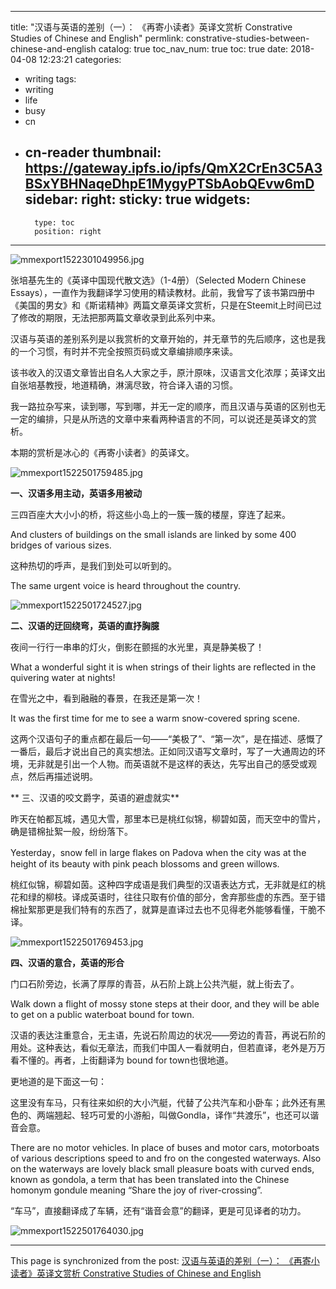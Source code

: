 
---
title: "汉语与英语的差别（一）： 《再寄小读者》英译文赏析 Constrative Studies of Chinese and English"
permlink: constrative-studies-between-chinese-and-english
catalog: true
toc_nav_num: true
toc: true
date: 2018-04-08 12:23:21
categories:
- writing
tags:
- writing
- life
- busy
- cn
- cn-reader
thumbnail: https://gateway.ipfs.io/ipfs/QmX2CrEn3C5A3BSxYBHNaqeDhpE1MygyPTSbAobQEvw6mD
sidebar:
    right:
        sticky: true
widgets:
    -
        type: toc
        position: right
---


![mmexport1522301049956.jpg](https://gateway.ipfs.io/ipfs/QmX2CrEn3C5A3BSxYBHNaqeDhpE1MygyPTSbAobQEvw6mD)


张培基先生的《英译中国现代散文选》（1-4册）（Selected Modern Chinese Essays），一直作为我翻译学习使用的精读教材。此前，我曾写了该书第四册中《美国的男女》和《斯诺精神》两篇文章英译文赏析，只是在Steemit上时间已过了修改的期限，无法把那两篇文章收录到此系列中来。

汉语与英语的差别系列是以我赏析的文章开始的，并无章节的先后顺序，这也是我的一个习惯，有时并不完全按照页码或文章编排顺序来读。

该书收入的汉语文章皆出自名人大家之手，原汁原味，汉语言文化浓厚；英译文出自张培基教授，地道精确，淋漓尽致，符合译入语的习惯。

我一路拉杂写来，读到哪，写到哪，并无一定的顺序，而且汉语与英语的区别也无一定的编排，只是从所选的文章中来看两种语言的不同，可以说还是英译文的赏析。

本期的赏析是冰心的《再寄小读者》的英译文。

![mmexport1522501759485.jpg](https://gateway.ipfs.io/ipfs/QmYBN226gSk7oh17UKXBB3B3ExQ4gZS9MscYU1EPy4wJZ7)


**一、汉语多用主动，英语多用被动**

三四百座大大小小的桥，将这些小岛上的一簇一簇的楼屋，穿连了起来。

And clusters of buildings on the small islands are linked by some 400 bridges of various sizes.

这种热切的呼声，是我们到处可以听到的。

 The same urgent voice is heard throughout the country.

![mmexport1522501724527.jpg](https://gateway.ipfs.io/ipfs/QmR19PXFQFccV7WjtG2UCgxJznua4gRuiq3PoMbba8kNnw)

**二、汉语的迂回绕弯，英语的直抒胸臆**

 夜间一行行一串串的灯火，倒影在颤摇的水光里，真是静美极了！

What a wonderful sight it is when strings of their lights are reflected in the quivering water at nights!

在雪光之中，看到融融的春景，在我还是第一次！

It was the first time for me to see a warm snow-covered spring scene.

 这两个汉语句子的重点都在最后一句——“美极了”、“第一次”，是在描述、感慨了一番后，最后才说出自己的真实想法。正如同汉语写文章时，写了一大通周边的环境，无非就是引出一个人物。而英语就不是这样的表达，先写出自己的感受或观点，然后再描述说明。

** 三、汉语的咬文爵字，英语的避虚就实**

昨天在帕都瓦城，遇见大雪，那里本已是桃红似锦，柳碧如茵，而天空中的雪片，确是错棉扯絮一般，纷纷落下。  

Yesterday，snow fell in large flakes on Padova when the city was at the height of its beauty with pink peach blossoms and green willows.

桃红似锦，柳碧如茵。这种四字成语是我们典型的汉语表达方式，无非就是红的桃花和绿的柳枝。译成英语时，往往只取有价值的部分，舍弃那些虚的东西。至于错棉扯絮那更是我们特有的东西了，就算是直译过去也不见得老外能够看懂，干脆不译。

![mmexport1522501769453.jpg](https://gateway.ipfs.io/ipfs/QmUqph7VTpdjxoNMcKWpb5U7rMBHDgtmSsZsBWYxAvVSJV)

**四、汉语的意合，英语的形合**

门口石阶旁边，长满了厚厚的青苔，从石阶上跳上公共汽艇，就上街去了。  

Walk down a flight of mossy stone steps at their door, and they will be able to get on a public waterboat bound for town.

汉语的表达注重意合，无主语，先说石阶周边的状况——旁边的青苔，再说石阶的用处。这种表达，看似无章法，而我们中国人一看就明白，但若直译，老外是万万看不懂的。再者，上街翻译为 bound for town也很地道。

更地道的是下面这一句：

这里没有车马，只有往来如织的大小汽艇，代替了公共汽车和小卧车；此外还有黑色的、两端翘起、轻巧可爱的小游船，叫做Gondla，译作“共渡乐”，也还可以谐音会意。 

There are no motor vehicles. In place of buses and motor cars, motorboats of various descriptions speed to and fro on the congested waterways. Also on the waterways are lovely black small pleasure boats with curved ends, known as gondola, a term that has been translated into the Chinese homonym gondule meaning “Share the joy of river-crossing”.

   “车马”，直接翻译成了车辆，还有“谐音会意”的翻译，更是可见译者的功力。

![mmexport1522501764030.jpg](https://gateway.ipfs.io/ipfs/QmbMCQo6Xq2ErfpufuePYxd2SmteQP2QChMaaLSGBB9AaQ)

- - -

This page is synchronized from the post: [汉语与英语的差别（一）： 《再寄小读者》英译文赏析 Constrative Studies of Chinese and English](https://steemit.com/@bring/constrative-studies-between-chinese-and-english)
